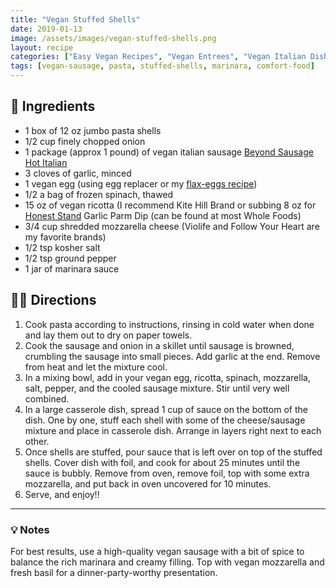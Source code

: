 ```yaml
---
title: "Vegan Stuffed Shells"
date: 2019-01-13
image: /assets/images/vegan-stuffed-shells.png
layout: recipe
categories: ["Easy Vegan Recipes", "Vegan Entrees", "Vegan Italian Dishes", "Vegan Comfort Food"]
tags: [vegan-sausage, pasta, stuffed-shells, marinara, comfort-food]
---
```


## 🧾 Ingredients

- 1 box of 12 oz jumbo pasta shells
- 1/2 cup finely chopped onion
- 1 package (approx 1 pound) of vegan italian sausage [Beyond Sausage Hot Italian](https://beyondmeat.com)
- 3 cloves of garlic, minced
- 1 vegan egg (using egg replacer or my [flax-eggs recipe](/vegan-flax-eggs))
- 1/2 a bag of frozen spinach, thawed
- 15 oz of vegan ricotta (I recommend Kite Hill Brand or subbing 8 oz for [Honest Stand](http://www.thehoneststand.com) Garlic Parm Dip (can be found at most Whole Foods)
- 3/4 cup shredded mozzarella cheese (Violife and Follow Your Heart are my favorite brands)
- 1/2 tsp kosher salt
- 1/2 tsp ground pepper
- 1 jar of marinara sauce


## 👩‍🍳 Directions

1. Cook pasta according to instructions, rinsing in cold water when done and lay them out to dry on paper towels.
2. Cook the sausage and onion in a skillet until sausage is browned, crumbling the sausage into small pieces. Add garlic at the end. Remove from heat and let the mixture cool.
3. In a mixing bowl, add in your vegan egg, ricotta, spinach, mozzarella, salt, pepper, and the cooled sausage mixture. Stir until very well combined.
4. In a large casserole dish, spread 1 cup of sauce on the bottom of the dish. One by one, stuff each shell with some of the cheese/sausage mixture and place in casserole dish. Arrange in layers right next to each other.
5. Once shells are stuffed, pour sauce that is left over on top of the stuffed shells. Cover dish with foil, and cook for about 25 minutes until the sauce is bubbly. Remove from oven, remove foil, top with some extra mozzarella, and put back in oven uncovered for 10 minutes.
6. Serve, and enjoy!!


---

### 💡 Notes

For best results, use a high-quality vegan sausage with a bit of spice to balance the rich marinara and creamy filling. Top with vegan mozzarella and fresh basil for a dinner-party-worthy presentation.